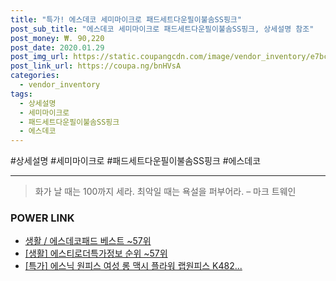 ```yaml
--- 
title: "특가! 에스데코 세미마이크로 패드세트다운필이불솜SS핑크" 
post_sub_title: "에스데코 세미마이크로 패드세트다운필이불솜SS핑크, 상세설명 참조" 
post_money: ₩. 90,220 
post_date: 2020.01.29 
post_img_url: https://static.coupangcdn.com/image/vendor_inventory/e7bc/d39e86288c6a6ce8edd1c19edd06e731a64ae29b00206b62b53711ed60d0.jpg 
post_link_url: https://coupa.ng/bnHVsA 
categories: 
  - vendor_inventory 
tags: 
  - 상세설명 
  - 세미마이크로 
  - 패드세트다운필이불솜SS핑크 
  - 에스데코 
--- 
```

  #상세설명 #세미마이크로 #패드세트다운필이불솜SS핑크 #에스데코 
<hr> 

> 화가 날 때는 100까지 세라. 최악일 때는 욕설을 퍼부어라. – 마크 트웨인 


### POWER LINK

* <a href="https://blog.naver.com/santokki14/221788446129" target="_blank">생활 / 에스데코패드 베스트 ~57위</a>
* <a href="https://blog.naver.com/sakai111/221775973548" target="_blank"> [생활] 에스티로더특가정보 순위 ~57위</a>
* <a href="https://blog.naver.com/sakai111/221786485760" target="_blank">[특가] 에스닉 원피스 여성 롱 맥시 플라워 랩원피스 K482...</a>
